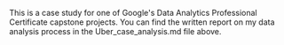 This is a case study for one of Google's Data Analytics Professional Certificate capstone projects.
You can find the written report on my data analysis process in the Uber_case_analysis.md file above.
